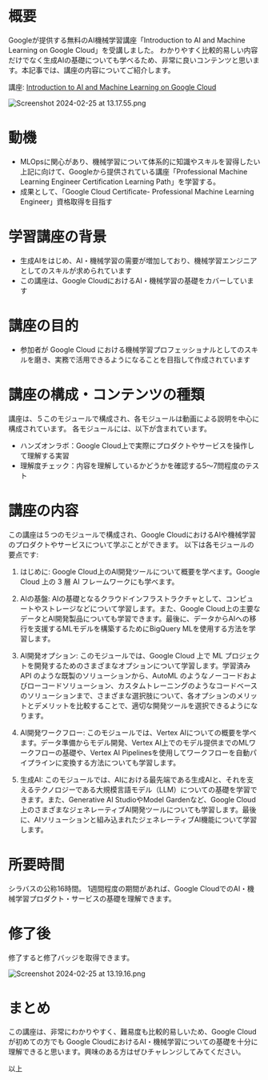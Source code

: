 <!--
title:   Google のAI機械学習講座「Introduction to AI and Machine Learning on Google Cloud」の概要
tags:    AI,GoogleCloud,MachineLearning
id:      52689ee5c748b33fa168
private: false
-->
# 概要

Googleが提供する無料のAI機械学習講座「Introduction to AI and Machine Learning on Google Cloud」を受講しました。
わかりやすく比較的易しい内容だけでなく生成AIの基礎についても学べるため、非常に良いコンテンツと思います。本記事では、講座の内容についてご紹介します。

講座: [Introduction to AI and Machine Learning on Google Cloud](https://partner.cloudskillsboost.google/paths/84/course_templates/593?locale=en)

![Screenshot 2024-02-25 at 13.17.55.png](https://qiita-image-store.s3.ap-northeast-1.amazonaws.com/0/55793/186868ce-64c6-ca4d-b76e-72172946af68.png)


# 動機

- MLOpsに関心があり、機械学習について体系的に知識やスキルを習得したい
上記に向けて、Googleから提供されている講座「Professional Machine Learning Engineer Certification Learning Path」を学習する。
- 成果として、「Google Cloud Certificate- Professional Machine Learning Engineer」資格取得を目指す


# 学習講座の背景

- 生成AIをはじめ、AI・機械学習の需要が増加しており、機械学習エンジニアとしてのスキルが求められています
- この講座は、Google CloudにおけるAI・機械学習の基礎をカバーしています


# 講座の目的

- 参加者が Google Cloud における機械学習プロフェッショナルとしてのスキルを磨き、実務で活用できるようになることを目指して作成されています


# 講座の構成・コンテンツの種類

講座は、５このモジュールで構成され、各モジュールは動画による説明を中心に構成されています。
各モジュールには、以下が含まれています。

- ハンズオンラボ：Google Cloud上で実際にプロダクトやサービスを操作して理解する実習
- 理解度チェック：内容を理解しているかどうかを確認する5〜7問程度のテスト


# 講座の内容

この講座は５つのモジュールで構成され、Google CloudにおけるAIや機械学習のプロダクトやサービスについて学ぶことができます。
以下は各モジュールの要点です:

1. はじめに:
Google Cloud上のAI開発ツールについて概要を学べます。Google Cloud 上の 3 層 AI フレームワークにも学べます。

2. AIの基盤:
AIの基礎となるクラウドインフラストラクチャとして、コンピュートやストレージなどについて学習します。また、Google Cloud上の主要なデータとAI開発製品についても学習できます。最後に、データからAIへの移行を支援するMLモデルを構築するためにBigQuery MLを使用する方法を学習します。

3. AI開発オプション:
このモジュールでは、Google Cloud 上で ML プロジェクトを開発するためのさまざまなオプションについて学習します。学習済み API のような既製のソリューションから、AutoML のようなノーコードおよびローコードソリューション、カスタムトレーニングのようなコードベースのソリューションまで、さまざまな選択肢について、各オプションのメリットとデメリットを比較することで、適切な開発ツールを選択できるようになります。

4. AI開発ワークフロー:
このモジュールでは、Vertex AIについての概要を学べます。データ準備からモデル開発、Vertex AI上でのモデル提供までのMLワークフローの基礎や、Vertex AI Pipelinesを使用してワークフローを自動パイプラインに変換する方法についても学習します。

5. 生成AI:
このモジュールでは、AIにおける最先端である生成AIと、それを支えるテクノロジーである大規模言語モデル（LLM）についての基礎を学習できます。また、Generative AI StudioやModel Gardenなど、Google Cloud上のさまざまなジェネレーティブAI開発ツールについても学習します。最後に、AIソリューションと組み込まれたジェネレーティブAI機能について学習します。


# 所要時間
シラバスの公称16時間。
1週間程度の期間があれば、Google CloudでのAI・機械学習プロダクト・サービスの基礎を理解できます。


# 修了後
修了すると修了バッジを取得できます。

![Screenshot 2024-02-25 at 13.19.16.png](https://qiita-image-store.s3.ap-northeast-1.amazonaws.com/0/55793/394bfaee-f45c-f959-2fb0-e5329140e742.png)

# まとめ
この講座は、非常にわかりやすく、難易度も比較的易しいため、Google Cloudが初めての方でも Google CloudにおけるAI・機械学習についての基礎を十分に理解できると思います。興味のある方はぜひチャレンジしてみてください。

以上